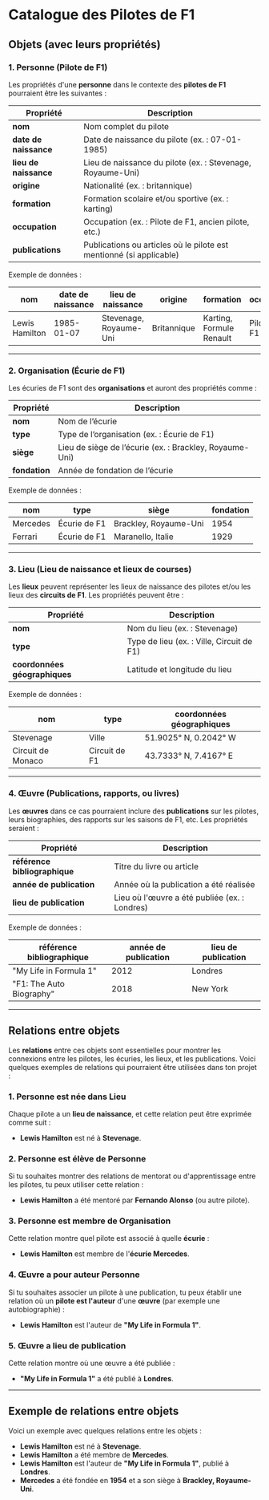 # Catalogue des Pilotes de F1

## Objets (avec leurs propriétés)

### 1. Personne (Pilote de F1)

Les propriétés d'une **personne** dans le contexte des **pilotes de F1** pourraient être les suivantes :

| Propriété            | Description                                         |
|----------------------|-----------------------------------------------------|
| **nom**              | Nom complet du pilote                               |
| **date de naissance**| Date de naissance du pilote (ex. : 07-01-1985)      |
| **lieu de naissance**| Lieu de naissance du pilote (ex. : Stevenage, Royaume-Uni) |
| **origine**          | Nationalité (ex. : britannique)                     |
| **formation**        | Formation scolaire et/ou sportive (ex. : karting)   |
| **occupation**       | Occupation (ex. : Pilote de F1, ancien pilote, etc.)|
| **publications**     | Publications ou articles où le pilote est mentionné (si applicable) |

Exemple de données :

| nom                  | date de naissance | lieu de naissance  | origine      | formation        | occupation     | publications |
|----------------------|-------------------|--------------------|--------------|------------------|----------------|--------------|
| Lewis Hamilton       | 1985-01-07        | Stevenage, Royaume-Uni | Britannique  | Karting, Formule Renault | Pilote de F1  | Article XYZ |

---

### 2. Organisation (Écurie de F1)

Les écuries de F1 sont des **organisations** et auront des propriétés comme :

| Propriété           | Description                                         |
|---------------------|-----------------------------------------------------|
| **nom**             | Nom de l’écurie                                     |
| **type**            | Type de l’organisation (ex. : Écurie de F1)         |
| **siège**           | Lieu de siège de l’écurie (ex. : Brackley, Royaume-Uni) |
| **fondation**       | Année de fondation de l’écurie                      |

Exemple de données :

| nom          | type            | siège             | fondation |
|--------------|-----------------|-------------------|-----------|
| Mercedes     | Écurie de F1    | Brackley, Royaume-Uni | 1954      |
| Ferrari      | Écurie de F1    | Maranello, Italie | 1929      |

---

### 3. Lieu (Lieu de naissance et lieux de courses)

Les **lieux** peuvent représenter les lieux de naissance des pilotes et/ou les lieux des **circuits de F1**. Les propriétés peuvent être :

| Propriété             | Description                           |
|-----------------------|---------------------------------------|
| **nom**               | Nom du lieu (ex. : Stevenage)         |
| **type**              | Type de lieu (ex. : Ville, Circuit de F1) |
| **coordonnées géographiques** | Latitude et longitude du lieu      |

Exemple de données :

| nom          | type              | coordonnées géographiques       |
|--------------|-------------------|---------------------------------|
| Stevenage    | Ville             | 51.9025° N, 0.2042° W          |
| Circuit de Monaco | Circuit de F1 | 43.7333° N, 7.4167° E          |

---

### 4. Œuvre (Publications, rapports, ou livres)

Les **œuvres** dans ce cas pourraient inclure des **publications** sur les pilotes, leurs biographies, des rapports sur les saisons de F1, etc. Les propriétés seraient :

| Propriété                 | Description                               |
|---------------------------|-------------------------------------------|
| **référence bibliographique** | Titre du livre ou article               |
| **année de publication**  | Année où la publication a été réalisée   |
| **lieu de publication**   | Lieu où l'œuvre a été publiée (ex. : Londres) |

Exemple de données :

| référence bibliographique        | année de publication | lieu de publication |
|----------------------------------|----------------------|---------------------|
| "My Life in Formula 1"          | 2012                 | Londres             |
| "F1: The Auto Biography"        | 2018                 | New York            |

---

## Relations entre objets

Les **relations** entre ces objets sont essentielles pour montrer les connexions entre les pilotes, les écuries, les lieux, et les publications. Voici quelques exemples de relations qui pourraient être utilisées dans ton projet :

### 1. **Personne est née dans Lieu**
Chaque pilote a un **lieu de naissance**, et cette relation peut être exprimée comme suit :
- **Lewis Hamilton** est né à **Stevenage**.

### 2. **Personne est élève de Personne**
Si tu souhaites montrer des relations de mentorat ou d'apprentissage entre les pilotes, tu peux utiliser cette relation :
- **Lewis Hamilton** a été mentoré par **Fernando Alonso** (ou autre pilote).

### 3. **Personne est membre de Organisation**
Cette relation montre quel pilote est associé à quelle **écurie** :
- **Lewis Hamilton** est membre de l'**écurie Mercedes**.

### 4. **Œuvre a pour auteur Personne**
Si tu souhaites associer un pilote à une publication, tu peux établir une relation où un **pilote est l'auteur** d'une **œuvre** (par exemple une autobiographie) :
- **Lewis Hamilton** est l'auteur de **"My Life in Formula 1"**.

### 5. **Œuvre a lieu de publication**
Cette relation montre où une œuvre a été publiée :
- **"My Life in Formula 1"** a été publié à **Londres**.

---

## Exemple de relations entre objets

Voici un exemple avec quelques relations entre les objets :

- **Lewis Hamilton** est né à **Stevenage**.
- **Lewis Hamilton** a été membre de **Mercedes**.
- **Lewis Hamilton** est l'auteur de **"My Life in Formula 1"**, publié à **Londres**.
- **Mercedes** a été fondée en **1954** et a son siège à **Brackley, Royaume-Uni**.

